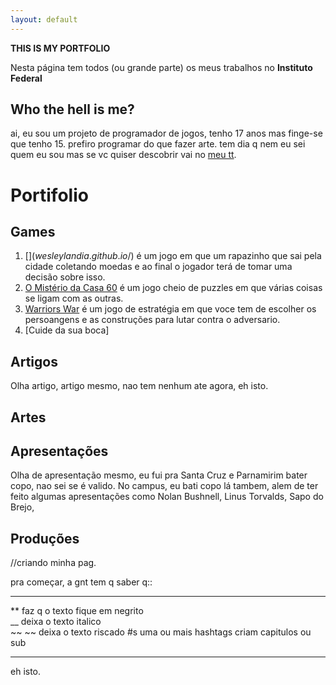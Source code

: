 ```yaml
---
layout: default
---
```


**THIS IS MY PORTFOLIO**

Nesta página tem todos (ou grande parte) os meus trabalhos no **Instituto Federal**

## Who the hell is me?

ai, eu sou um projeto de programador de jogos, tenho 17 anos mas finge-se que tenho 15. prefiro programar do que fazer arte.
tem dia q nem eu sei quem eu sou mas se vc quiser descobrir vai no [meu tt](twitter.com/wesleylandia).

# Portifolio

## Games
1. [$](wesleylandia.github.io/$) é um jogo em que um rapazinho que sai pela cidade coletando moedas e ao final o jogador terá de tomar uma decisão sobre isso.
2. [O Mistério da Casa 60](wesleylandia.github.io/Oficina2) é um jogo cheio de puzzles em que várias coisas se ligam com as outras.
3. [Warriors War](leonardofelipe.github.io/WarriorsWar) é um jogo de estratégia em que voce tem de escolher os persoangens e as construções para lutar contra o adversario.
4. [Cuide da sua boca]
## Artigos
Olha artigo, artigo mesmo, nao tem nenhum ate agora, eh isto.  
## Artes

## Apresentações
Olha de apresentação mesmo, eu fui pra Santa Cruz e Parnamirim bater copo, nao sei se é valido. No campus, eu bati copo lá tambem, alem de ter feito algumas apresentações como Nolan Bushnell, Linus Torvalds, Sapo do Brejo,  
## Produções


//criando minha pag.

pra começar, a gnt tem q saber q::
* * * 
** faz q o texto fique em negrito  
__ deixa o texto italico  
~~ ~~ deixa o texto riscado 
#s uma ou mais hashtags criam capitulos ou sub

* * *
eh isto.


